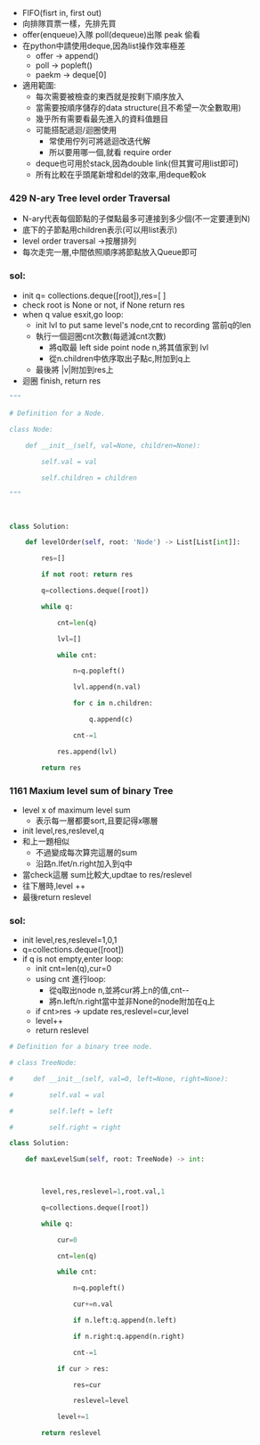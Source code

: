 -  FIFO(fisrt in, first out)
- 向排隊買票一樣，先排先買
- offer(enqueue)入隊
	poll(dequeue)出隊
	peak 偷看
- 在python中請使用deque,因為list操作效率極差
	- offer ->  append()
	- poll -> popleft()
	- paekm -> deque[0]
- 適用範圍:
	- 每次需要被檢查的東西就是按剩下順序放入
	- 當需要按順序儲存的data structure(且不希望一次全數取用)
	- 幾乎所有需要看最先進入的資料值題目
	- 可能搭配遞迴/迴圈使用
		- 常使用佇列可將遞迴改迭代解
		- 所以要用哪一個,就看 require order
	- deque也可用於stack,因為double link(但其實可用list即可)
	- 所有比較在乎頭尾新增和del的效率,用deque較ok
### 429 N-ary Tree level order Traversal
- N-ary代表每個節點的子傑點最多可連接到多少個(不一定要連到N)
- 底下的子節點用children表示(可以用list表示)
- level order traversal ->按層排列
- 每次走完一層,中間依照順序將節點放入Queue即可
### sol:
- init q= collections.deque([root]),res=[ ]
- check root is None or not, if None return res
- when q value esxit,go loop:
	- init lvl to put same level's node,cnt to recording 當前q的len
	- 執行一個迴圈cnt次數(每遞減cnt次數)
		- 將q取最 left side point node n,將其值家到 lvl
		- 從n.children中依序取出子點c,附加到q上
	- 最後將 |v|附加到res上
- 迴圈 finish, return res
```python
"""

# Definition for a Node.

class Node:

    def __init__(self, val=None, children=None):

        self.val = val

        self.children = children

"""

  

class Solution:

    def levelOrder(self, root: 'Node') -> List[List[int]]:

        res=[]

        if not root: return res

        q=collections.deque([root])

        while q:

            cnt=len(q)

            lvl=[]

            while cnt:

                n=q.popleft()

                lvl.append(n.val)

                for c in n.children:

                    q.append(c)

                cnt-=1

            res.append(lvl)

        return res
```

### 1161 Maxium level sum of binary Tree
- level x of maximum level sum
	- 表示每一層都要sort,且要記得x哪層
- init level,res,reslevel,q
- 和上一題相似
	- 不過變成每次算完這層的sum
	- 沿路n.lfet/n.right加入到q中
- 當check這層 sum比較大,updtae to res/reslevel
- 往下層時,level ++
- 最後return reslevel
### sol:
- init level,res,reslevel=1,0,1
- q=collections.deque([root])
- if q is not empty,enter loop:
	- init cnt=len(q),cur=0
	- using cnt 進行loop:
		- 從q取出node n,並將cur將上n的值,cnt--
		- 將n.left/n.right當中並非None的node附加在q上
	- if cnt>res -> update res,reslevel=cur,level
	- level++
	- return reslevel
```python
# Definition for a binary tree node.

# class TreeNode:

#     def __init__(self, val=0, left=None, right=None):

#         self.val = val

#         self.left = left

#         self.right = right

class Solution:

    def maxLevelSum(self, root: TreeNode) -> int:

  

        level,res,reslevel=1,root.val,1

        q=collections.deque([root])

        while q:

            cur=0

            cnt=len(q)

            while cnt:

                n=q.popleft()

                cur+=n.val

                if n.left:q.append(n.left)

                if n.right:q.append(n.right)

                cnt-=1

            if cur > res:

                res=cur

                reslevel=level

            level+=1

        return reslevel
```